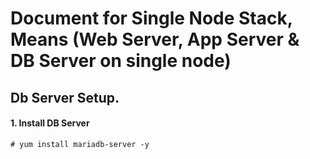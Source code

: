 # Document for Single Node Stack, Means (Web Server, App Server & DB Server on single node)

## Db Server Setup.

#### 1. Install DB Server
```
# yum install mariadb-server -y
```
